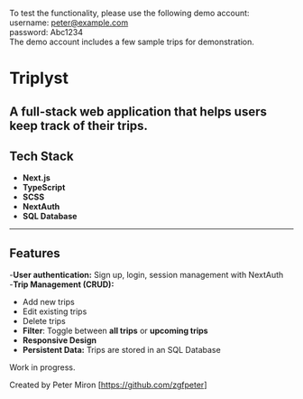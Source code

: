 To test the functionality, please use the following demo account:<br/>
username: peter@example.com <br/>
password: Abc1234
<br/>
The demo account includes a few sample trips for demonstration. 
<br/>

# Triplyst
A full-stack web application that helps users keep track of their trips.
-----
## Tech Stack
- **Next.js**
- **TypeScript**
- **SCSS**
- **NextAuth**
- **SQL Database**

-----
## Features
-**User authentication:** Sign up, login, session management with NextAuth <br/>
-**Trip Management (CRUD):**
- Add new trips
- Edit existing trips
- Delete trips <br/>
- **Filter**: Toggle between **all trips** or **upcoming trips** <br/>
- **Responsive Design** <br/>
- **Persistent Data:** Trips are stored in an SQL Database <br/>

Work in progress.

Created by Peter Miron [https://github.com/zgfpeter]